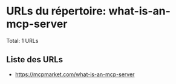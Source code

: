 # URLs du répertoire: what-is-an-mcp-server

Total: 1 URLs

## Liste des URLs

- https://mcpmarket.com/what-is-an-mcp-server
